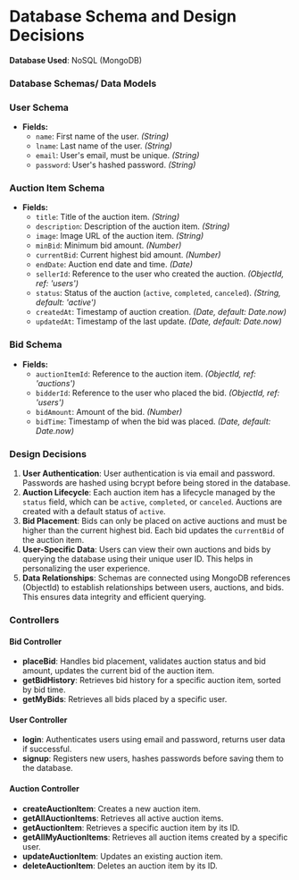 # Database Schema and Design Decisions

**Database Used**: NoSQL (MongoDB)
### Database Schemas/ Data Models 
### User Schema

- **Fields:**
  - `name`: First name of the user. *(String)*
  - `lname`: Last name of the user. *(String)*
  - `email`: User's email, must be unique. *(String)*
  - `password`: User's hashed password. *(String)*

### Auction Item Schema

- **Fields:**
  - `title`: Title of the auction item. *(String)*
  - `description`: Description of the auction item. *(String)*
  - `image`: Image URL of the auction item. *(String)*
  - `minBid`: Minimum bid amount. *(Number)*
  - `currentBid`: Current highest bid amount. *(Number)*
  - `endDate`: Auction end date and time. *(Date)*
  - `sellerId`: Reference to the user who created the auction. *(ObjectId, ref: 'users')*
  - `status`: Status of the auction (`active`, `completed`, `canceled`). *(String, default: 'active')*
  - `createdAt`: Timestamp of auction creation. *(Date, default: Date.now)*
  - `updatedAt`: Timestamp of the last update. *(Date, default: Date.now)*

### Bid Schema

- **Fields:**
  - `auctionItemId`: Reference to the auction item. *(ObjectId, ref: 'auctions')*
  - `bidderId`: Reference to the user who placed the bid. *(ObjectId, ref: 'users')*
  - `bidAmount`: Amount of the bid. *(Number)*
  - `bidTime`: Timestamp of when the bid was placed. *(Date, default: Date.now)*


### Design Decisions
1. **User Authentication**: User authentication is via email and password. Passwords are hashed using bcrypt before being stored in the database.
2. **Auction Lifecycle**: Each auction item has a lifecycle managed by the `status` field, which can be `active`, `completed`, or `canceled`. Auctions are created with a default status of `active`.
3. **Bid Placement**: Bids can only be placed on active auctions and must be higher than the current highest bid. Each bid updates the `currentBid` of the auction item.
4. **User-Specific Data**: Users can view their own auctions and bids by querying the database using their unique user ID. This helps in personalizing the user experience.
5. **Data Relationships**: Schemas are connected using MongoDB references (ObjectId) to establish relationships between users, auctions, and bids. This ensures data integrity and efficient querying.

### Controllers

#### Bid Controller
- **placeBid**: Handles bid placement, validates auction status and bid amount, updates the current bid of the auction item.
- **getBidHistory**: Retrieves bid history for a specific auction item, sorted by bid time.
- **getMyBids**: Retrieves all bids placed by a specific user.

#### User Controller
- **login**: Authenticates users using email and password, returns user data if successful.
- **signup**: Registers new users, hashes passwords before saving them to the database.

#### Auction Controller
- **createAuctionItem**: Creates a new auction item.
- **getAllAuctionItems**: Retrieves all active auction items.
- **getAuctionItem**: Retrieves a specific auction item by its ID.
- **getAllMyAuctionItems**: Retrieves all auction items created by a specific user.
- **updateAuctionItem**: Updates an existing auction item.
- **deleteAuctionItem**: Deletes an auction item by its ID.
